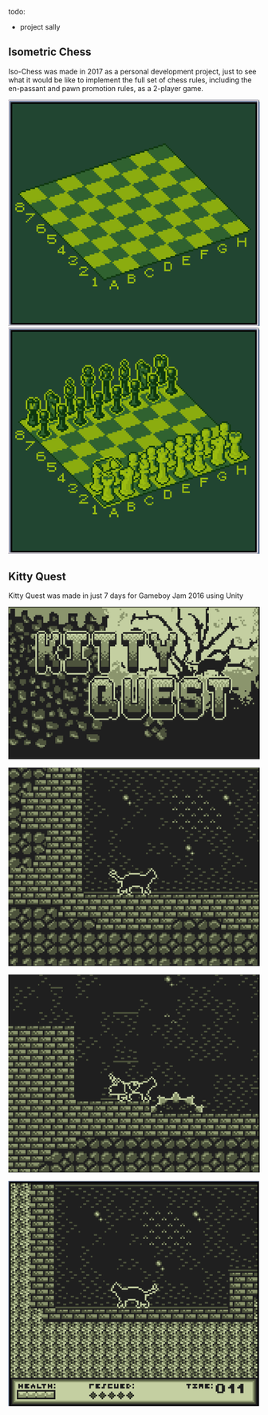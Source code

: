 
todo:
- project sally

## Isometric Chess

Iso-Chess was made in 2017 as a personal development project, just to see what it would be like to implement the full set of chess rules, including the en-passant and pawn promotion rules, as a 2-player game. 

![Chess 1](https://github.com/TheADrain/portfolio/blob/main/docs/unity/iso_chess_1.gif)
![Chess 2](https://github.com/TheADrain/portfolio/blob/main/docs/unity/iso_chess_2.gif)

## Kitty Quest

Kitty Quest was made in just 7 days for Gameboy Jam 2016 using Unity

![Kitty Quest Image 1](https://github.com/TheADrain/portfolio/blob/main/kq1.gif)

![Kitty Quest Image 2](https://github.com/TheADrain/portfolio/blob/main/kq2.gif)

![Kitty Quest Image 3](https://github.com/TheADrain/portfolio/blob/main/kq3.gif)

![Kitty Quest Image 4](https://github.com/TheADrain/portfolio/blob/main/kq4.gif)

